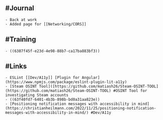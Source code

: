 ## #Journal
	- Back at work
	- Added page for [[Networking/CORS]]
## #Training
	- ((6387f45f-e23d-4e98-88b7-ca17ba883bf3))
## #Links
	- ESLint [[Dev/A11y]] [Plugin for Angular](https://www.npmjs.com/package/eslint-plugin-lit-a11y)
	- [Steam OSINT Tool]([https://github.com/matiash26/Steam-OSINT-TOOL](https://github.com/matiash26/Steam-OSINT-TOOL) #OSINT Tool for investigating Steam accounts
	- ((63f40fd7-6401-4b3b-898b-bd0a31aa823e))
	- [Positioning notification messages with accessibility in mind](https://christianheilmann.com/2022/11/25/positioning-notification-messages-with-accessibility-in-mind/) #Dev/A11y